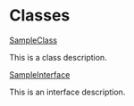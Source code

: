 # Classes

[SampleClass](/SampleClass.md/)

This is a class description.



[SampleInterface](/SampleInterface.md/)

This is an interface description.


